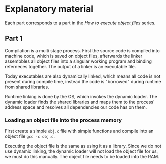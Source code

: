 # Explanatory material

Each part corresponds to a part in the *How to execute object files* series.

## Part 1

Compilation is a multi stage process. First the source code is compiled into machine code, which is saved on object files, afterwards the linker assembbles all object files into a singular working program and binding referneces together. The output of a linker is an executable file.

Today executables are also dynamically linked, which means all code is not present during compile time, instead the code is "borrowed" during runtime from shared libraries.

Runtime linking is done by the OS, which invokes the dynamic loader. The dynamic loader finds the shared libraries and maps them to the process' address space and resolves all dependencies our code has on them.

### Loading an object file into the process memory

First create a simple `obj.c` file with simple functions and compile into an object file ``gcc -c obj.c``.

Executing the object file is the same as using it as a library. Since we do not use dynamic linking, the dynamic loader will not load the object file for us, we must do this manually. The object file needs to be loaded into the RAM.

